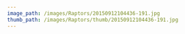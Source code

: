 ```yaml
---
image_path: /images/Raptors/20150912104436-191.jpg
thumb_path: /images/Raptors/thumb/20150912104436-191.jpg
---
```

